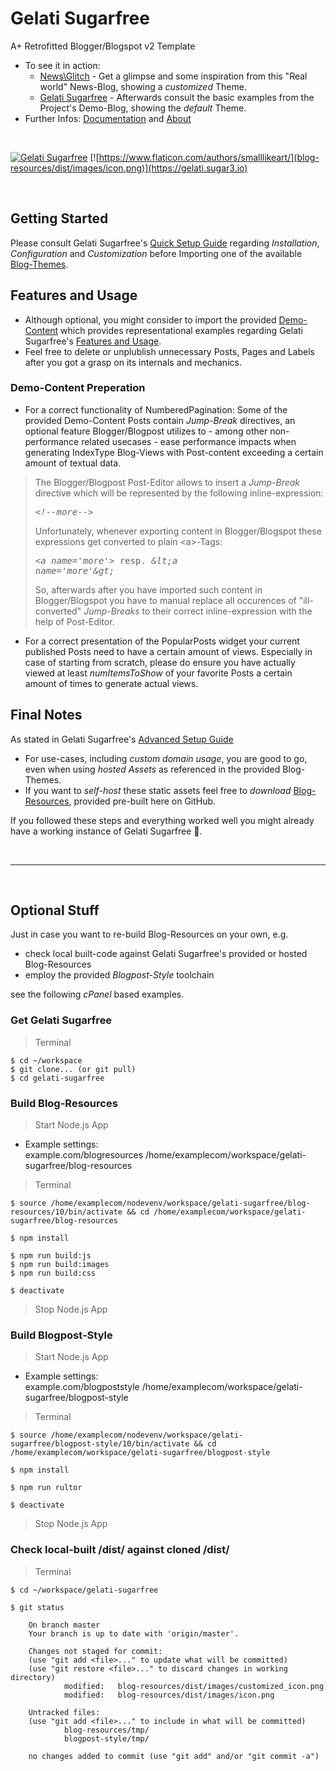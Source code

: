 # Gelati Sugarfree

A+ Retrofitted Blogger/Blogspot v2 Template

- To see it in action:
  - [News\Glitch](https://news.glitch.at/) - Get a glimpse and some inspiration from this "Real world" News-Blog, showing a *customized* Theme.
  - [Gelati Sugarfree](https://gelati.sugar3.io/) - Afterwards consult the basic examples from the Project's Demo-Blog, showing the *default* Theme.
- Further Infos: [Documentation](https://gelati.sugar3.io/p/docs.html) and [About](https://gelati.sugar3.io/p/about.html)

<br>

[![Gelati Sugarfree](blog-resources/dist/images/customized_icon.png)](https://news.glitch.at)
[![https://www.flaticon.com/authors/smalllikeart/](blog-resources/dist/images/icon.png)](https://gelati.sugar3.io)

<br>

## Getting Started

Please consult Gelati Sugarfree's [Quick Setup Guide](https://gelati.sugar3.io/p/docs.html#quick_installation) regarding <i>Installation</i>, <i>Configuration</i> and <i>Customization</i> before Importing one of the available [Blog-Themes](blog-theme).

## Features and Usage
* Although optional, you might consider to import the provided [Demo-Content](demo-content) which provides representational examples regarding Gelati Sugarfree's [Features and Usage](https://gelati.sugar3.io/p/about.html).
* Feel free to delete or unplublish unnecessary Posts, Pages and Labels after you got a grasp on its internals and mechanics.

### Demo-Content Preperation
* For a correct functionality of NumberedPagination: Some of the provided Demo-Content Posts contain <i>Jump-Break</i> directives, an optional feature Blogger/Blogpost utilizes to - among other non-performance related usecases - ease performance impacts when generating IndexType Blog-Views with Post-content exceeding a certain amount of textual data. 
> The Blogger/Blogpost Post-Editor allows to insert a <i>Jump-Break</i> directive which will be represented by the following inline-expression: <pre><i>&lt;!--more--&gt;</i></pre> 
> Unfortunately, whenever exporting content in Blogger/Blogspot these expressions get converted to plain &lt;a&gt;-Tags: <pre><i>&lt;a name='more'&gt;</i> resp. <i>&amp;lt;a name='more'&amp;gt;</i></pre>
> So, afterwards after you have imported such content in Blogger/Blogspot you have to manual replace all occurences of "ill-converted" <i>Jump-Breaks</i> to their correct inline-expression with the help of Post-Editor.

* For a correct presentation of the PopularPosts widget your current published Posts need to have a certain amount of views. Especially in case of starting from scratch, please do ensure you have actually viewed at least <i>numItemsToShow</i> of your favorite Posts a certain amount of times to generate actual views.

## Final Notes

As stated in Gelati Sugarfree's [Advanced Setup Guide](https://gelati.sugar3.io/p/docs.html#advanced_setup)
* For use-cases, including <i>custom domain usage</i>, you are good to go, even when using <i>hosted Assets</i> as referenced in the provided Blog-Themes.
* If you want to <i>self-host</i> these static assets feel free to <i>download</i> [Blog-Resources](blog-resources), provided pre-built here on GitHub.

If you followed these steps and everything worked well you might already have a working instance of Gelati Sugarfree 🎉.

<br>
<hr>
<br>

## Optional Stuff

Just in case you want to re-build Blog-Resources on your own, e.g.

* check local built-code against Gelati Sugarfree's provided or hosted Blog-Resources
* employ the provided <i>Blogpost-Style</i> toolchain

see the following <i>cPanel</i> based examples.

### Get Gelati Sugarfree 
> Terminal
```
$ cd ~/workspace
$ git clone... (or git pull)
$ cd gelati-sugarfree
```

### Build Blog-Resources
> Start Node.js App
* Example settings:<br>
example.com/blogresources /home/examplecom/workspace/gelati-sugarfree/blog-resources
> Terminal
```
$ source /home/examplecom/nodevenv/workspace/gelati-sugarfree/blog-resources/10/bin/activate && cd /home/examplecom/workspace/gelati-sugarfree/blog-resources

$ npm install

$ npm run build:js
$ npm run build:images
$ npm run build:css

$ deactivate
```
> Stop Node.js App

### Build Blogpost-Style 
> Start Node.js App
* Example settings:<br>
example.com/blogpoststyle /home/examplecom/workspace/gelati-sugarfree/blogpost-style
> Terminal
```
$ source /home/examplecom/nodevenv/workspace/gelati-sugarfree/blogpost-style/10/bin/activate && cd /home/examplecom/workspace/gelati-sugarfree/blogpost-style

$ npm install

$ npm run rultor

$ deactivate
```
> Stop Node.js App

### Check local-built /dist/ against cloned /dist/
> Terminal
```
$ cd ~/workspace/gelati-sugarfree

$ git status

    On branch master
    Your branch is up to date with 'origin/master'.

    Changes not staged for commit:
    (use "git add <file>..." to update what will be committed)
    (use "git restore <file>..." to discard changes in working directory)
            modified:   blog-resources/dist/images/customized_icon.png
            modified:   blog-resources/dist/images/icon.png

    Untracked files:
    (use "git add <file>..." to include in what will be committed)
            blog-resources/tmp/
            blogpost-style/tmp/

    no changes added to commit (use "git add" and/or "git commit -a")
```